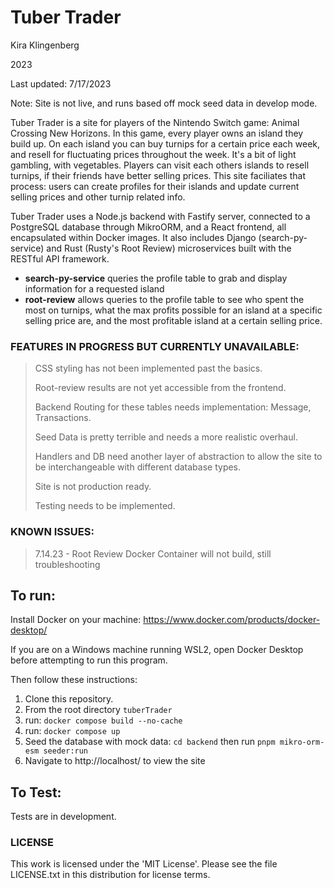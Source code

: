 
# Tuber Trader

Kira Klingenberg

2023

Last updated: 7/17/2023

Note: Site is not live, and runs based off mock seed data in develop mode.

Tuber Trader is a site for players of the Nintendo Switch game: Animal Crossing New Horizons.
In this game, every player owns an island they build up.
On each island you can buy turnips for a certain price each week, and resell for fluctuating prices throughout the week.
It's a bit of light gambling, with vegetables.
Players can visit each others islands to resell turnips, if their friends have better selling prices.
This site faciliates that process: users can create profiles for their islands and update current selling prices and other turnip related info.

Tuber Trader uses a Node.js backend with Fastify server, connected to a PostgreSQL database through MikroORM, and a React frontend, all encapsulated within Docker images.
It also includes Django (search-py-service) and Rust (Rusty's Root Review) microservices built with the RESTful API framework.

- **search-py-service** queries the profile table to grab and display information for a requested island
- **root-review** allows queries to the profile table to see who spent the most on turnips, what the max profits possible for an island at a specific selling price are, and the most profitable island at a certain selling price.

### FEATURES IN PROGRESS BUT CURRENTLY UNAVAILABLE:
>CSS styling has not been implemented past the basics.
> 
>Root-review results are not yet accessible from the frontend.
> 
> Backend Routing for these tables needs implementation: Message, Transactions.
> 
> Seed Data is pretty terrible and needs a more realistic overhaul.
> 
> Handlers and DB need another layer of abstraction to allow the site to be interchangeable with different database types.
> 
> Site is not production ready.
> 
> Testing needs to be implemented.

### KNOWN ISSUES:

>7.14.23 - Root Review Docker Container will not build, still troubleshooting
> 
>

## To run:

Install Docker on your machine: https://www.docker.com/products/docker-desktop/

If you are on a Windows machine running WSL2, open Docker Desktop before attempting to run this program.

Then follow these instructions: 
1. Clone this repository.
2. From the root directory ```tuberTrader```
2. run: ```docker compose build --no-cache```
3. run: ```docker compose up```
4. Seed the database with mock data: 
```cd backend```
then run ```pnpm mikro-orm-esm seeder:run```
4. Navigate to http://localhost/ to view the site


## To Test:

Tests are in development.


### LICENSE

This work is licensed under the 'MIT License'. Please see the file LICENSE.txt in this distribution for license terms.



